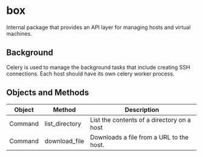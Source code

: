 # box

Internal package that provides an API layer for managing hosts and virtual machines.

## Background

Celery is used to manage the background tasks that include creating SSH connections. Each host should have its own celery worker process.

## Objects and Methods

| Object  | Method         | Description                                |
|---------|----------------|--------------------------------------------|
| Command | list_directory | List the contents of a directory on a host |
| Command | download_file  | Downloads a file from a URL to the host.   |
